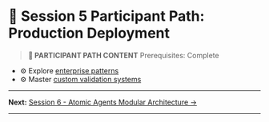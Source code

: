 # 📝 Session 5 Participant Path: Production Deployment

> **📝 PARTICIPANT PATH CONTENT**
> Prerequisites: Complete   
- ⚙️ Explore [enterprise patterns](Session5_ModuleB_Enterprise_PydanticAI.md)  
- ⚙️ Master [custom validation systems](Session5_ModuleC_Custom_Validation_Systems.md)  
---

**Next:** [Session 6 - Atomic Agents Modular Architecture →](Session6_Atomic_Agents_Modular_Architecture.md)

---
